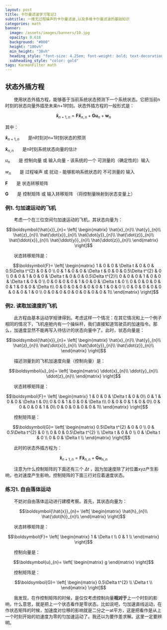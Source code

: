 ```yaml
---
layout: post
title: 卡尔曼滤波学习笔记3
subtitle: 一维无过程噪声的卡尔曼滤波,以及多维卡尔曼滤波的基础知识
categories: math
banner:
  image: /assets/images/banners/10.jpg
  opacity: 0.618
  background: "#000"
  height: "100vh"
  min_height: "38vh"
  heading_style: "font-size: 4.25em; font-weight: bold; text-decoration: underline"
  subheading_style: "color: gold"
tags: KarmanFilter math
---
```


## 状态外插方程

&emsp;&emsp;使用状态外插方程，能够基于当前系统状态预测下一个系统状态。它把当前n时刻的状态向量外插至未来n+1时刻。状态外插方程的一般形式是：

$$\boldsymbol{\hat{x}}_{n+1,n} = \boldsymbol{F\hat{x}}_{n,n} + \boldsymbol{Gu}_{n} + \boldsymbol{w}_{n}$$

其中：

$\boldsymbol{\hat{x}}_{n+1,n}$&emsp;&emsp;是n时刻对n+1时刻状态的预测

$\boldsymbol{\hat{x}}_{n,n}$&emsp;&emsp;是n时刻系统状态向量的估计

$u_n$&emsp;&emsp;是 控制向量 或 输入向量 - 该系统的一个 可测量的（确定性的）输入

$w_n$&emsp;&emsp;是 过程噪声 或 扰动 - 能够影响系统状态的 不可测量的 输入

$\boldsymbol{F}$&emsp;&emsp;是 状态转移矩阵

$\boldsymbol{G}$&emsp;&emsp;是 控制矩阵 或 输入转移矩阵 （将控制量映射到状态变量上）

### 例1. 匀加速运动的飞机

&emsp;&emsp;考虑一个在三位空间匀加速运动的飞机，其状态向量为：

$$\boldsymbol{\hat{x}}_{n}=
\left[ \begin{matrix}
        \hat{x}_{n}\\
        \hat{y}_{n}\\
        \hat{z}_{n}\\
        \hat{\dot{x}}_{n}\\
        \hat{\dot{y}}_{n}\\
        \hat{\dot{z}}_{n}\\
        \hat{\ddot{x}}_{n}\\
        \hat{\ddot{y}}_{n}\\
        \hat{\ddot{z}}_{n}\\
\end{matrix}
\right]$$

&emsp;&emsp;状态转移矩阵是：

$$\boldsymbol{F}=  
\left[ \begin{matrix}
1 & 0 & 0 & \Delta t & 0 		& 0			& 0.5\Delta t^{2} 	& 0 				& 0 \\
0 & 1 & 0 & 0 		 & \Delta t & 0			& 0 				& 0.5\Delta t^{2} 	& 0 \\
0 & 0 & 1 & 0 		 & 0 		& \Delta t	& 0 				& 0 				& 0.5\Delta t^{2}\\
0 & 0 & 0 & 1 		 & 0 		& 0			& \Delta t 			& 0 				& 0 \\
0 & 0 & 0 & 0 		 & 1		& 0			& 0 				& \Delta t			& 0 \\
0 & 0 & 0 & 0 		 & 0 		& 1			& 0 				& 0 				& \Delta t\\
0 & 0 & 0 & 0 		 & 0 		& 0			& 1 				& 0 				& 0 \\
0 & 0 & 0 & 0 		 & 0		& 0			& 0 				& 1					& 0 \\
0 & 0 & 0 & 0 		 & 0 		& 0			& 0 				& 0 				& 1\\
\end{matrix}
\right]$$

### 例2. 读取加速度的飞机

&emsp;&emsp;此方程由基本运动学规律得到。考虑这样一个情况：在其它情况和上一个例子相同的情况下，飞机座舱内有一个操纵杆，我们直接知道驾驶员的加速指令。那么，加速度显然不能再写入待估计的状态向量中了。此时，状态向量是：

$$\boldsymbol{\hat{x}}_{n}=
\left[ \begin{matrix}
\hat{x}_{n}\\
\hat{y}_{n}\\
\hat{z}_{n}\\
\hat{\dot{x}}_{n}\\
\hat{\dot{y}}_{n}\\
\hat{\dot{z}}_{n}\\
\end{matrix}
\right]$$

&emsp;&emsp;描述测量到的飞机加速度向量（控制向量）是：

$$\boldsymbol{u}_{n}=  
\left[ \begin{matrix}
\ddot{x}_{n}\\
\ddot{y}_{n}\\
\ddot{z}_{n}\\
\end{matrix}
\right]$$

&emsp;&emsp;状态转移矩阵是：

$$\boldsymbol{F}=  
\left[ \begin{matrix}
1 & 0 & 0 & \Delta t & 0 		& 0\\
0 & 1 & 0 & 0 		 & \Delta t & 0\\
0 & 0 & 1 & 0 		 & 0 		& \Delta t\\
0 & 0 & 0 & 1 		 & 0 		& 0\\
0 & 0 & 0 & 0 		 & 1		& 0\\
0 & 0 & 0 & 0 		 & 0 		& 1\\
\end{matrix}
\right]$$

&emsp;&emsp;控制矩阵是：

$$\boldsymbol{G}=  
\left[ \begin{matrix}
0.5\Delta t^{2} & 0 				& 0 \\
0 				& 0.5\Delta t^{2}	& 0 \\
0 				& 0 				& 0.5\Delta t^{2} \\
\Delta t 		& 0 				& 0 \\
0 				& \Delta t 			& 0 \\
0 				& 0 				& \Delta t \\
\end{matrix}
\right]$$

&emsp;&emsp;此时的状态外插方程为：

$$\boldsymbol{\hat{x}}_{n+1,n} = \boldsymbol{F\hat{x}}_{n,n} + \boldsymbol{Gu}_{n,n}$$

&emsp;&emsp;注意为什么控制矩阵的下面还有三个 $\Delta t$ ，因为加速度除了对位置xyz产生影响，也对速度产生影响，控制矩阵的下面三行对应着速度状态。

### 练习1. 自由落体运动

&emsp;&emsp;不妨对自由落体运动进行建模考察。首先，其状态向量为：

$$\boldsymbol{\hat{x}}_{n}=
\left[ \begin{matrix}
\hat{h}_{n}\\
\hat{\dot{h}}_{n}\\
\end{matrix}
\right]$$

&emsp;&emsp;状态转移矩阵是：

$$\boldsymbol{F}=  
\left[ \begin{matrix}
1 & \Delta t \\
0 & 1 \\
\end{matrix}
\right]$$

&emsp;&emsp;控制向量是：

$$\boldsymbol{u}_{n}=  
								\left[ \begin{matrix}								
									g
								\end{matrix}
								 \right]$$

&emsp;&emsp;控制矩阵是：

$$\boldsymbol{G}=  
								\left[ \begin{matrix}								
									0.5\Delta t^{2} \\
									\Delta t \\
								\end{matrix}
								 \right]$$

&emsp;&emsp;我发现，在作控制矩阵的时候，是仅仅考虑控制向量**相对于**上一个时刻的影响，什么意思，就是把上一个状态看作是零状态。比如说吧，匀加速直线运动，在作状态矩阵的时候，加速度对位移的影响就是二分之一at平方，这是把看作是从上一个时刻开始的初速度为零的匀加速运动了。我还以为要作差求解。这里一定要辨明。

